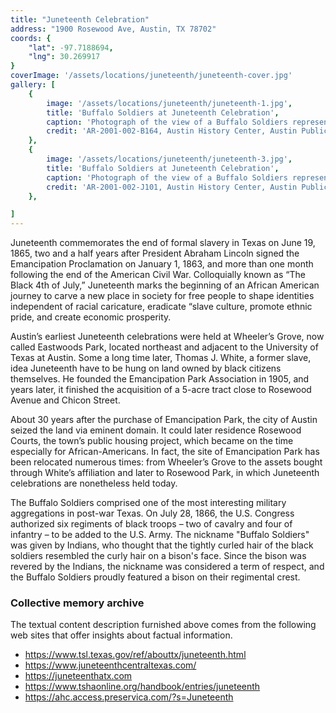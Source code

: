 ```yaml
---
title: "Juneteenth Celebration"
address: "1900 Rosewood Ave, Austin, TX 78702"
coords: {
    "lat": -97.7188694,
    "lng": 30.269917
}
coverImage: '/assets/locations/juneteenth/juneteenth-cover.jpg'
gallery: [
    {
        image: '/assets/locations/juneteenth/juneteenth-1.jpg',
        title: 'Buffalo Soldiers at Juneteenth Celebration',
        caption: 'Photograph of the view of a Buffalo Soldiers representation at the Juneteenth Parade in East Austin.',
        credit: 'AR-2001-002-B164, Austin History Center, Austin Public Library'
    },
    {
        image: '/assets/locations/juneteenth/juneteenth-3.jpg',
        title: 'Buffalo Soldiers at Juneteenth Celebration',
        caption: 'Photograph of the view of a Buffalo Soldiers representation at the Juneteenth Parade in East Austin.',
        credit: 'AR-2001-002-J101, Austin History Center, Austin Public Library'
    },

]
---
```

Juneteenth commemorates the end of formal slavery in Texas on June 19, 1865, two and a half years after President Abraham Lincoln signed the Emancipation Proclamation on January 1, 1863, and more than one month following the end of the American Civil War. Colloquially known as “The Black 4th of July,” Juneteenth marks the beginning of an African American journey to carve a new place in society for free people to shape identities independent of racial caricature, eradicate “slave culture, promote ethnic pride, and create economic prosperity.

Austin’s earliest Juneteenth celebrations were held at Wheeler’s Grove, now called Eastwoods Park, located northeast and adjacent to the University of Texas at Austin. Some a long time later, Thomas J. White, a former slave, idea Juneteenth have to be hung on land owned by black citizens themselves. He founded the Emancipation Park Association in 1905, and  years later, it finished the acquisition of a 5-acre tract close to Rosewood Avenue and Chicon Street.

About 30 years after the purchase of Emancipation Park, the city of Austin seized the land via eminent domain. It could later residence Rosewood Courts, the town’s public housing project, which became on the time especially for African-Americans. In fact, the site of Emancipation Park has been relocated numerous times: from Wheeler’s Grove to the assets bought through White’s affiliation and later to Rosewood Park, in which Juneteenth celebrations are nonetheless held today.

The Buffalo Soldiers comprised one of the most interesting military aggregations in post-war Texas. On July 28, 1866, the U.S. Congress authorized six regiments of black troops – two of cavalry and four of infantry – to be added to the U.S. Army. The nickname "Buffalo Soldiers" was given by Indians, who thought that the tightly curled hair of the black soldiers resembled the curly hair on a bison's face. Since the bison was revered by the Indians, the nickname was considered a term of respect, and the Buffalo Soldiers proudly featured a bison on their regimental crest.

### Collective memory archive

The textual content description furnished above comes from the following web sites that offer insights about factual information.

* <a href="https://www.tsl.texas.gov/ref/abouttx/juneteenth.html" target="_blank">https://www.tsl.texas.gov/ref/abouttx/juneteenth.html</a>
* <a href="https://www.juneteenthcentraltexas.com/" target="_blank">https://www.juneteenthcentraltexas.com/</a>
* <a href="https://juneteenthatx.com" target="_blank">https://juneteenthatx.com</a>
* <a href="https://www.tshaonline.org/handbook/entries/juneteenth" target="_blank">https://www.tshaonline.org/handbook/entries/juneteenth</a>
* <a href="https://ahc.access.preservica.com/?s=Juneteenth" target="_blank">https://ahc.access.preservica.com/?s=Juneteenth</a>

